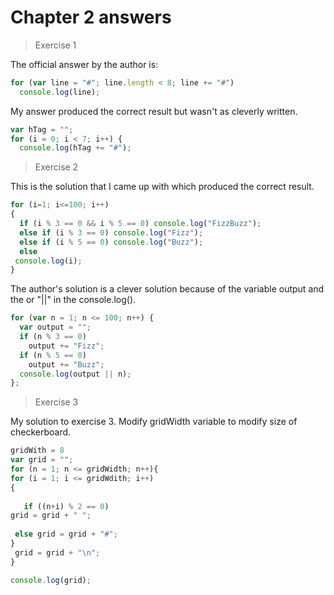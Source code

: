 
# Chapter 2 answers

>Exercise 1

The official answer by the author is:

```javascript
for (var line = "#"; line.length < 8; line += "#")
  console.log(line);
  ```
  
  My answer produced the correct result but wasn't as cleverly written.
  
  ```javascript
var hTag = "";
for (i = 0; i < 7; i++) {
    console.log(hTag += "#"); 
  ```

>Exercise 2

This is the solution that I came up with which produced the correct result.

```Javascript
for (i=1; i<=100; i++)
{
  if (i % 3 == 0 && i % 5 == 0) console.log("FizzBuzz");
  else if (i % 3 == 0) console.log("Fizz");
  else if (i % 5 == 0) console.log("Buzz");
  else
 console.log(i); 
}
```
The author's solution is a clever solution because of the variable output and the or "||" in the console.log().

```Javascript
for (var n = 1; n <= 100; n++) {
  var output = "";
  if (n % 3 == 0)
    output += "Fizz";
  if (n % 5 == 0)
    output += "Buzz";
  console.log(output || n);
};
```
>Exercise 3

My solution to exercise 3. Modify gridWidth variable to modify size of checkerboard.
```Javascript
gridWith = 8
var grid = "";
for (n = 1; n <= gridWidth; n++){
for (i = 1; i <= gridWdith; i++)
{ 
  
   if ((n+i) % 2 == 0) 
grid = grid + " ";
 
 else grid = grid + "#"; 
}
 grid = grid + "\n";
}

console.log(grid);
```

